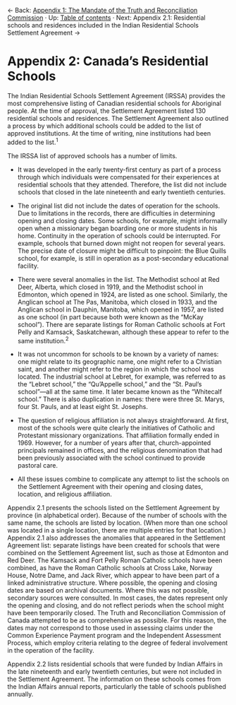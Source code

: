 &larr; Back: [Appendix 1: The Mandate of the Truth and Reconciliation Commission](/trc/appendix-1) &middot; Up: [Table of contents](/trc/#table-of-contents) &middot; Next: Appendix 2.1: Residential schools and residences included in the
Indian Residential Schools Settlement Agreement &rarr;

# Appendix 2: Canada’s Residential Schools

The Indian Residential Schools Settlement Agreement (IRSSA) provides the most comprehensive listing of Canadian residential schools for Aboriginal people. At the time of approval, the Settlement Agreement listed 130 residential schools and residences. The Settlement Agreement also outlined a process by which additional schools could be added to the list of approved institutions. At the time of writing, nine institutions had been added to the list.<sup>1</sup>

The IRSSA list of approved schools has a number of limits.

- It was developed in the early twenty-first century as part of a process through which individuals were compensated for their experiences at residential schools that they attended. Therefore, the list did not include schools that closed in the late nineteenth and early twentieth centuries.

- The original list did not include the dates of operation for the schools. Due to limitations in the records, there are difficulties in determining opening and closing dates. Some schools, for example, might informally open when a missionary began boarding one or more students in his home. Continuity in the operation of schools could be interrupted. For example, schools that burned down might not reopen for several years. The precise date of closure might be difficult to pinpoint: the Blue Quills school, for example, is still in operation as a post-secondary educational facility.

- There were several anomalies in the list. The Methodist school at Red Deer, Alberta, which closed in 1919, and the Methodist school in Edmonton, which opened in 1924, are listed as one school. Similarly, the Anglican school at The Pas, Manitoba, which closed in 1933, and the Anglican school in Dauphin, Manitoba, which opened in 1957, are listed as one school (in part because both were known as the “McKay school”). There are separate listings for Roman Catholic schools at Fort Pelly and Kamsack, Saskatchewan, although these appear to refer to the same institution.<sup>2</sup>

- It was not uncommon for schools to be known by a variety of names: one might relate to its geographic name, one might refer to a Christian saint, and another might refer to the region in which the school was located. The industrial school at Lebret, for example, was referred to as the “Lebret school,” the “Qu’Appelle school,” and the “St. Paul’s school”—all at the same time. It later became known as the “Whitecalf school.” There is also duplication in names: there were three St. Marys, four St. Pauls, and at least eight St. Josephs.

- The question of religious affiliation is not always straightforward. At first, most of the schools were quite clearly the initiatives of Catholic and Protestant missionary organizations. That affiliation formally ended in 1969. However, for a number of years after that, church-appointed principals remained in offices, and the religious denomination that had been previously associated with the school continued to provide pastoral care.

- All these issues combine to complicate any attempt to list the schools on the Settlement Agreement with their opening and closing dates, location, and religious affiliation.

Appendix 2.1 presents the schools listed on the Settlement Agreement by province (in alphabetical order). Because of the number of schools with the same name, the schools are listed by location. (When more than one school was located in a single location, there are multiple entries for that location.) Appendix 2.1 also addresses the anomalies that appeared in the Settlement Agreement list: separate listings have been created for schools that were combined on the Settlement Agreement list, such as those at Edmonton and Red Deer. The Kamsack and Fort Pelly Roman Catholic schools have been combined, as have the Roman Catholic schools at Cross Lake, Norway House, Notre Dame, and Jack River, which appear to have been part of a linked administrative structure. Where possible, the opening and closing dates are based on archival documents. Where this was not possible, secondary sources were consulted. In most cases, the dates represent only the opening and closing, and do not reflect periods when the school might have been temporarily closed. The Truth and Reconciliation Commission of Canada attempted to be as comprehensive as possible. For this reason, the dates may not correspond to those used in assessing claims under the Common Experience Payment program and the Independent Assessment Process, which employ criteria relating to the degree of federal involvement in the operation of the facility.

Appendix 2.2 lists residential schools that were funded by Indian Affairs in the late nineteenth and early twentieth centuries, but were not included in the Settlement Agreement. The information on these schools comes from the Indian Affairs annual reports, particularly the table of schools published annually.
